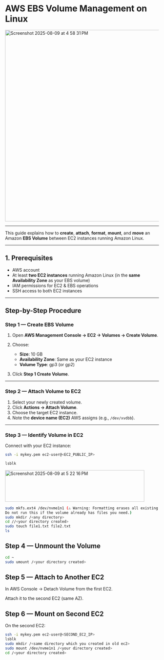 # AWS EBS Volume Management on Linux

<img width="1218" height="626" alt="Screenshot 2025-08-09 at 4 58 31 PM" src="https://github.com/user-attachments/assets/6d7793c3-e50a-48c6-b5cc-f1425283a3f7" />

---

This guide explains how to **create**, **attach**, **format**, **mount**, and **move** an Amazon **EBS Volume** between EC2 instances running Amazon Linux.

---

## 1. Prerequisites
- AWS account
- At least **two EC2 instances** running Amazon Linux (in the **same Availability Zone** as your EBS volume)
- IAM permissions for EC2 & EBS operations
- SSH access to both EC2 instances

---

## Step-by-Step Procedure

### **Step 1 — Create EBS Volume**
1. Open **AWS Management Console → EC2 → Volumes → Create Volume**.

2. Choose:
   - **Size**: 10 GB  
   - **Availability Zone**: Same as your EC2 instance  
   - **Volume Type**: gp3 (or gp2)
     
3. Click **Step 1 Create Volume**.

---

### **Step 2 — Attach Volume to EC2**
1. Select your newly created volume.
2. Click **Actions → Attach Volume**.
3. Choose the target EC2 instance.
4. Note the **device name (EC2)** AWS assigns (e.g., `/dev/xvdbb`).

---

### **Step 3 — Identify Volume in EC2**
Connect with your EC2 instance:


```bash
ssh -i mykey.pem ec2-user@<EC2_PUBLIC_IP>
```
```bash
lsblk
```


<img width="456" height="103" alt="Screenshot 2025-08-09 at 5 22 16 PM" src="https://github.com/user-attachments/assets/be257c0a-1a2b-41d2-82cb-bdf49032cd44" />




```bash
sudo mkfs.ext4 /dev/nvme1n1 (⚠ Warning: Formatting erases all existing data.
Do not run this if the volume already has files you need.)
sudo mkdir /<any directory>
cd //<your directory created>
sudo touch file1.txt file2.txt
ls
```


## Step 4 — Unmount the Volume


```bash
cd ~
sudo umount /<your directory created>
```


## Step 5 — Attach to Another EC2
In AWS Console → Detach Volume from the first EC2.

Attach it to the second EC2 (same AZ).

## Step 6 — Mount on Second EC2
On the second EC2:

```bash
ssh -i mykey.pem ec2-user@<SECOND_EC2_IP>
lsblk
sudo mkdir /<same directory which you created in old ec2>
sudo mount /dev/nvme1n1 /<your directory created>
cd /<your directory created>
```

